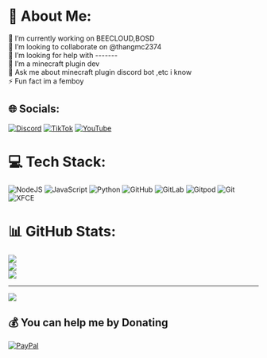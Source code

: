 # 💫 About Me:
🔭 I’m currently working on BEECLOUD,BOSD<br>👯 I’m looking to collaborate on @thangmc2374 <br>🤝 I’m looking for help with -------<br>🌱 I’m a minecraft plugin dev<br>💬 Ask me about minecraft plugin discord bot ,etc i know<br>⚡ Fun fact im a femboy


## 🌐 Socials:
[![Discord](https://img.shields.io/badge/Discord-%237289DA.svg?logo=discord&logoColor=white)](https://discord.gg/https://discord.com/invite/TEpqeT9a) [![TikTok](https://img.shields.io/badge/TikTok-%23000000.svg?logo=TikTok&logoColor=white)](https://tiktok.com/@@beenopromr2k8) [![YouTube](https://img.shields.io/badge/YouTube-%23FF0000.svg?logo=YouTube&logoColor=white)](https://youtube.com/@mrbeenopro) 

# 💻 Tech Stack:
![NodeJS](https://img.shields.io/badge/node.js-6DA55F?style=for-the-badge&logo=node.js&logoColor=white) ![JavaScript](https://img.shields.io/badge/javascript-%23323330.svg?style=for-the-badge&logo=javascript&logoColor=%23F7DF1E) ![Python](https://img.shields.io/badge/python-3670A0?style=for-the-badge&logo=python&logoColor=ffdd54) ![GitHub](https://img.shields.io/badge/github-%23121011.svg?style=for-the-badge&logo=github&logoColor=white) ![GitLab](https://img.shields.io/badge/gitlab-%23181717.svg?style=for-the-badge&logo=gitlab&logoColor=white) ![Gitpod](https://img.shields.io/badge/gitpod-f06611.svg?style=for-the-badge&logo=gitpod&logoColor=white) ![Git](https://img.shields.io/badge/git-%23F05033.svg?style=for-the-badge&logo=git&logoColor=white) ![XFCE](https://img.shields.io/badge/XFCE-%232284F2.svg?style=for-the-badge&logo=xfce&logoColor=white)
# 📊 GitHub Stats:
![](https://github-readme-stats.vercel.app/api?username=mrbeeenopro&theme=dark&hide_border=false&include_all_commits=false&count_private=false)<br/>
![](https://github-readme-streak-stats.herokuapp.com/?user=mrbeeenopro&theme=dark&hide_border=false)<br/>
![](https://github-readme-stats.vercel.app/api/top-langs/?username=mrbeeenopro&theme=dark&hide_border=false&include_all_commits=false&count_private=false&layout=compact)

---
[![](https://visitcount.itsvg.in/api?id=mrbeeenopro&icon=0&color=0)](https://visitcount.itsvg.in)

  ## 💰 You can help me by Donating
  [![PayPal](https://img.shields.io/badge/PayPal-00457C?style=for-the-badge&logo=paypal&logoColor=white)](https://paypal.me/mrbeenopro@gmail.com) 

  
<!-- Proudly created with GPRM ( https://gprm.itsvg.in ) -->
